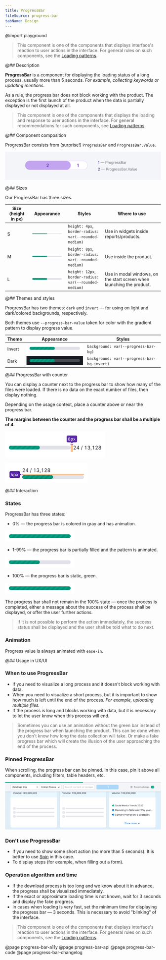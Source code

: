 ```yaml
---
title: ProgressBar
fileSource: progress-bar
tabName: Design
---
```


@import playground

> This component is one of the components that displays interface's reaction to user actions in the interface. For general rules on such components, see the [Loading patterns](/patterns/loading-states/).

@## Description

**ProgressBar** is a component for displaying the loading status of a long process, usually more than 5 seconds. _For example, collecting keywords or updating mentions._

As a rule, the progress bar does not block working with the product. The exception is the first launch of the product when the data is partially displayed or not displayed at all.

> This component is one of the components that displays the loading and response to user actions in the interface. For general recommendations for such components, see [Loading patterns](/patterns/loading-states/).

@## Component composition

ProgressBar consists from (surprise!) `ProgressBar` and `ProgressBar.Value`.

![](static/progressbar-scheme.png)

@## Sizes

Our ProgressBar has three sizes.

| Size (height in px) | Appearance                               | Styles                                                   | Where to use                                                          |
| ---- | ---------------------------------------- | -------------------------------------------------------- | --------------------------------------------------------------------- |
| S    | ![](static/size-s.png) | `height: 4px`, `border-radius: var(--rounded-medium)`  | Use in widgets inside reports/products.                               |
| M    | ![](static/size-m.png) | `height: 8px`, `border-radius: var(--rounded-medium)`  | Use inside the product.                                               |
| L    | ![](static/size-l.png) | `height: 12px`, `border-radius: var(--rounded-medium)` | Use in modal windows, on the start screen when launching the product. |

@## Themes and styles

ProgressBar has two themes: `dark` and `invert` — for using on light and dark/colored backgrounds, respectively.

Both themes use `--progress-bar-value` token for color with the gradient pattern to display progress value.

| Theme  | Appearance                                            | Styles                                       |
| ------ | ----------------------------------------------------- | -------------------------------------------- |
| Invert | ![](static/size-l.png)   | `background: var(--progress-bar-bg)`        |
| Dark   | ![](static/dark-theme.png) | `background: var(--progress-bar-bg-invert)` |

@## ProgressBar with counter

You can display a counter next to the progress bar to show how many of the files were loaded. If there is no data on the exact number of files, then display nothing.

Depending on the usage context, place a counter above or near the progress bar.

**The margins between the counter and the progress bar shall be a multiple of 4**.

![](static/progressbar-counter.png)

![](static/progressbar-counter-above.png)

@## Interaction

### States

ProgressBar has three states:

- 0% — the progress bar is colored in gray and has animation.

![](static/loading-gray.png)

- 1-99% — the progress bar is partially filled and the pattern is animated.

![](static/size-l.png)

- 100% — the progress bar is static, green.

![](static/loaded.png)

The progress bar shall not remain in the 100% state — once the process is completed, either a message about the success of the process shall be displayed, or offer the user further actions.

> If it is not possible to perform the action immediately, the success status shall be displayed and the user shall be told what to do next.

### Animation

Progress value is always animated with `ease-in`.

@## Usage in UX/UI

### When to use ProgressBar

- If you need to visualize a long process and it doesn't block working with data.
- When you need to visualize a short process, but it is important to show how much is left until the end of the process. _For example, uploading multiple files._
- If the process is long and blocks working with data, but it is necessary to let the user know when this process will end.

> Sometimes you can use an animation without the green bar instead of the progress bar when launching the product. This can be done when you don't know how long the data collection will take. Or make a fake progress bar which will create the illusion of the user approaching the end of the process.

### Pinned ProgressBar

When scrolling, the progress bar can be pinned. In this case, pin it above all components, including filters, table headers, etc.

![](static/progressbar-sticky.png)

### Don't use ProgressBar

- If you need to show some short action (no more than 5 seconds). It is better to use [Spin](/components/spin/) in this case.
- To display steps (for example, when filling out a form).

### Operation algorithm and time

- If the download process is too long and we know about it in advance, the progress shall be visualized immediately.
- If the exact or approximate loading time is not known, wait for 3 seconds and display the fake progress.
- In cases when loading is very fast, set the minimum time for displaying the progress bar — 3 seconds. This is necessary to avoid "blinking" of the interface.

> This component is one of the components that displays interface's reaction to user actions in the interface. For general rules on such components, see the [Loading patterns](/patterns/loading-states/).

@page progress-bar-a11y
@page progress-bar-api
@page progress-bar-code
@page progress-bar-changelog
